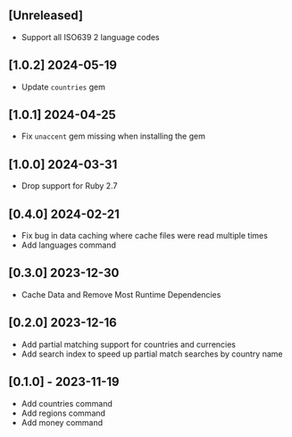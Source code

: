 ## [Unreleased]

- Support all ISO639 2 language codes

## [1.0.2] 2024-05-19

- Update `countries` gem

## [1.0.1] 2024-04-25

- Fix `unaccent` gem missing when installing the gem

## [1.0.0] 2024-03-31

- Drop support for Ruby 2.7

## [0.4.0] 2024-02-21

- Fix bug in data caching where cache files were read multiple times
- Add languages command

## [0.3.0] 2023-12-30

- Cache Data and Remove Most Runtime Dependencies

## [0.2.0] 2023-12-16

- Add partial matching support for countries and currencies
- Add search index to speed up partial match searches by country name

## [0.1.0] - 2023-11-19

- Add countries command
- Add regions command
- Add money command
